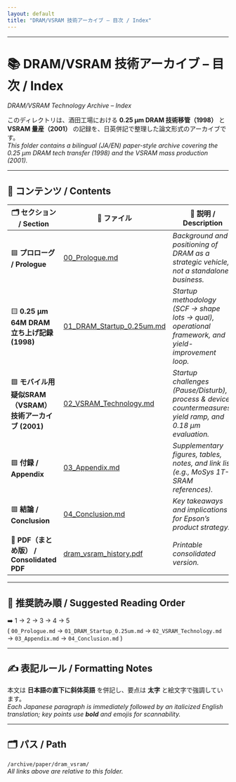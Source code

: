 ```yaml
---
layout: default
title: "DRAM/VSRAM 技術アーカイブ – 目次 / Index"
---
```


---

# 📚 DRAM/VSRAM 技術アーカイブ – 目次 / Index  
*DRAM/VSRAM Technology Archive – Index*

このディレクトリは、酒田工場における **0.25 µm DRAM 技術移管（1998）** と **VSRAM 量産（2001）** の記録を、日英併記で整理した論文形式のアーカイブです。  
*This folder contains a bilingual (JA/EN) paper-style archive covering the 0.25 µm DRAM tech transfer (1998) and the VSRAM mass production (2001).*

---

## 📄 コンテンツ / Contents  

| 🗂️ セクション / Section | 📑 ファイル | 📝 説明 / Description |
|-------------------------|-------------|-----------------------|
| 🟦 **プロローグ / Prologue** | [00_Prologue.md](./00_Prologue.md) | *Background and positioning of DRAM as a strategic vehicle, not a standalone business.* |
| 🟨 **0.25 µm 64M DRAM 立ち上げ記録 (1998)** | [01_DRAM_Startup_0.25um.md](./01_DRAM_Startup_0.25um.md) | *Startup methodology (SCF → shape lots → qual), operational framework, and yield-improvement loop.* |
| 🟩 **モバイル用疑似SRAM（VSRAM）技術アーカイブ (2001)** | [02_VSRAM_Technology.md](./02_VSRAM_Technology.md) | *Startup challenges (Pause/Disturb), process & device countermeasures, yield ramp, and 0.18 µm evaluation.* |
| 🟪 **付録 / Appendix** | [03_Appendix.md](./03_Appendix.md) | *Supplementary figures, tables, notes, and link list (e.g., MoSys 1T-SRAM references).* |
| 🟥 **結論 / Conclusion** | [04_Conclusion.md](./04_Conclusion.md) | *Key takeaways and implications for Epson’s product strategy.* |
| 📘 **PDF（まとめ版） / Consolidated PDF** | [dram_vsram_history.pdf](./dram_vsram_history.pdf) | *Printable consolidated version.* |

---

## 🔎 推奨読み順 / Suggested Reading Order  

➡️ 1 → 2 → 3 → 4 → 5  
( `00_Prologue.md` → `01_DRAM_Startup_0.25um.md` → `02_VSRAM_Technology.md` → `03_Appendix.md` → `04_Conclusion.md` )  

---

## ✍️ 表記ルール / Formatting Notes  

本文は **日本語の直下に斜体英語** を併記し、要点は **太字** と絵文字で強調しています。  
*Each Japanese paragraph is immediately followed by an italicized English translation; key points use **bold** and emojis for scannability.*  

---

## 🗂 パス / Path  

`/archive/paper/dram_vsram/`  
*All links above are relative to this folder.*
